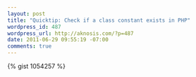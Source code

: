 ```yaml
--- 
layout: post
title: "Quicktip: Check if a class constant exists in PHP"
wordpress_id: 487
wordpress_url: http://aknosis.com/?p=487
date: 2011-06-29 09:55:19 -07:00
comments: true
---
```

{% gist 1054257 %}

